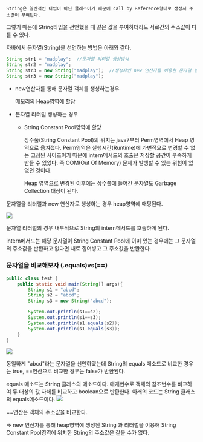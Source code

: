 
    String은 일반적인 타입이 아닌 클래스이기 때문에 call by Reference형태로 생성시 주소값이 부여된다. 

그렇기 때문에 String타입을 선언했을 때 같은 값을 부여하더라도 서로간의 주소값이 다를 수 있다. 

자바에서 문자열(String)을 선언하는 방법은 아래와 같다. 

```java
String str1 = "madplay";  //문자열 리터럴 생성방식
String str2 = "madplay";
String str3 = new String("madplay");  //생성자인 new 연산자를 이용한 문자열 방식
String str3 = new String("madplay");
```

- new연산자를 통해 문자열 객체를 생성하는경우
    
    메모리의 Heap영역에 할당
    
- 문자열 리터럴 생성하는 경우
    - String Constant Pool영역에 할당
        
        상수풀(String Constant Pool)의 위치는 java7부터 Perm영역에서 Heap 영역으로 옮겨졌다. Perm영역은 실행시간(Runtime)에 가변적으로 변경할 수 없는 고정된 사이즈이기 때문에 intern메서드의 호출은 저장할 공간이 부족하게 만들 수 있었다. 즉 OOM(Out Of Memory) 문제가 발생할 수 있는 위험이 있었던 것이다.
        
        Heap 영역으로 변경된 이후에는 상수풀에 들어간 문자열도 Garbage Collection 대상이 된다.
        
    

문자열을 리터럴과 new 연산자로 생성하는 경우 heap영역에 매핑된다. 

![](https://images.velog.io/images/hweyoung/post/73110d50-bab4-476f-a312-e81ce0a7c423/image.png)


문자열 리터럴의 경우 내부적으로 String의 intern메서드를 호출하게 된다. 

intern메서드는 해당 문자열이 String Constant Pool에 이미 있는 경우에는 그 문자열의 주소값을 반환하고 없다면 새로 집어넣고 그 주소값을 반환한다. 

### 문자열을 비교해보자 (.equals)vs(==)

```java
public class test {
    public static void main(String[] args){
        String s1 = "abcd";
        String s2 = "abcd";
        String s3 = new String("abcd");

        System.out.println(s1==s2);
        System.out.println(s1==s3);
        System.out.println(s1.equals(s2));
        System.out.println(s1.equals(s3));
    }
}
```

![](https://images.velog.io/images/hweyoung/post/491abe93-dcde-44af-abd5-59b4bc34fc70/image.png)

동일하게 "abcd"라는 문자열을 선언하였는데 String의 equals 메소드로 비교한 경우는 true, ==연산으로 비교한 경우는 false가 반환된다. 

equals 메소드는 String 클래스의 메소드이다. 매개변수로 객체의 참조변수를 비교하여 두 대상의 값 자체를 비교하고 boolean으로 반환한다. 
아래의 코드는 String 클래스의 equals메소드이다. 
![](https://images.velog.io/images/hweyoung/post/e82dcd02-043e-490c-9114-71d384141df3/image.png)


==연산은 객체의 주소값을 비교한다. 

⇒ new 연산자를 통해 heap영역에 생성된 String 과 리터럴을 이용해 String Constant Pool영역에 위치한 String의 주소값은 같을 수가 없다.
    